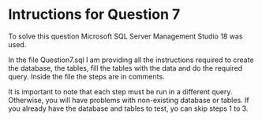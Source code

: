 # Intructions for Question 7

To solve this question Microsoft SQL Server Management Studio 18 was used.

In the file Question7.sql I am providing all the instructions required to create the database, the tables, fill the tables with the data and do the required query. Inside the file the steps are in comments. 

It is important to note that each step must be run in a different query. Otherwise, you will have problems with non-existing database or tables. If you already have the database and tables to test, yo can skip steps 1 to 3. 

